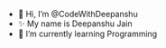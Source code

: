 - 👋 Hi, I’m @CodeWithDeepanshu
- ✨ My name is Deepanshu Jain
- 🌱 I’m currently learning Programming

<!---
CodeWithDeepanshu/CodeWithDeepanshu is a ✨ special ✨ repository because its `README.md` (this file) appears on your GitHub profile.
You can click the Preview link to take a look at your changes.
--->
